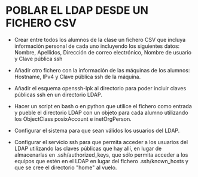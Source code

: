 # POBLAR EL LDAP DESDE UN FICHERO CSV

* Crear entre todos los alumnos de la clase un fichero CSV que incluya información personal de cada uno incluyendo los siguientes datos: Nombre, Apellidos, Dirección de correo electrónico, Nombre de usuario y Clave pública ssh

* Añadir otro fichero con la información de las máquinas de los alumnos: Hostname, IPv4 y Clave pública ssh de la máquina.

* Añadir el esquema openssh-lpk al directorio para poder incluir claves públicas ssh en un directorio LDAP.

* Hacer un script en bash o en python que utilice el fichero como entrada y pueble el directorio LDAP con un objeto para cada alumno utilizando los ObjectClass posixAccount e inetOrgPerson.

* Configurar el sistema para que sean válidos los usuarios del LDAP.

* Configurar el servicio ssh para que permita acceder a los usuarios del LDAP utilizando las claves públicas que hay allí, en lugar de almacenarlas en .ssh/authorized_keys, que sólo permita acceder a los equipos que estén en el LDAP en lugar del fichero .ssh/known_hosts y que se cree el directorio "home" al vuelo.


